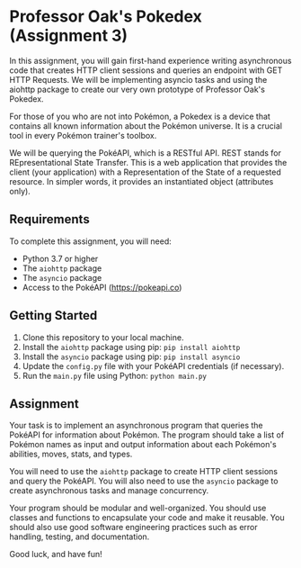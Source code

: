 # Professor Oak's Pokedex (Assignment 3)

In this assignment, you will gain first-hand experience writing asynchronous code that creates HTTP client sessions and queries an endpoint with GET HTTP Requests. We will be implementing asyncio tasks and using the aiohttp package to create our very own prototype of Professor Oak's Pokedex.

For those of you who are not into Pokémon, a Pokedex is a device that contains all known information about the Pokémon universe. It is a crucial tool in every Pokémon trainer's toolbox.

We will be querying the PokéAPI, which is a RESTful API. REST stands for REpresentational State Transfer. This is a web application that provides the client (your application) with a Representation of the State of a requested resource. In simpler words, it provides an instantiated object (attributes only).

## Requirements

To complete this assignment, you will need:

- Python 3.7 or higher
- The `aiohttp` package
- The `asyncio` package
- Access to the PokéAPI (https://pokeapi.co)

## Getting Started

1. Clone this repository to your local machine.
2. Install the `aiohttp` package using pip: `pip install aiohttp`
3. Install the `asyncio` package using pip: `pip install asyncio`
3. Update the `config.py` file with your PokéAPI credentials (if necessary).
4. Run the `main.py` file using Python: `python main.py`

## Assignment

Your task is to implement an asynchronous program that queries the PokéAPI for information about Pokémon. The program should take a list of Pokémon names as input and output information about each Pokémon's abilities, moves, stats, and types.

You will need to use the `aiohttp` package to create HTTP client sessions and query the PokéAPI. You will also need to use the `asyncio` package to create asynchronous tasks and manage concurrency.

Your program should be modular and well-organized. You should use classes and functions to encapsulate your code and make it reusable. You should also use good software engineering practices such as error handling, testing, and documentation.

Good luck, and have fun!
